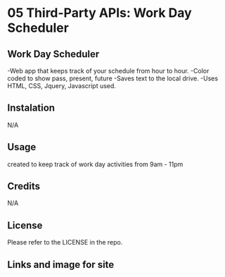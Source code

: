 # 05 Third-Party APIs: Work Day Scheduler
## Work Day Scheduler

-Web app that keeps track of your schedule from hour to hour.
-Color coded to show pass, present, future
-Saves text to the local drive.
-Uses HTML, CSS, Jquery, Javascript used.
## Instalation

N/A

## Usage
created to keep track of work day activities from 9am - 11pm

## Credits

N/A

## License

Please refer to the LICENSE in the repo.


## Links and image for site